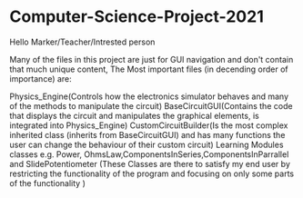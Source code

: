 # Computer-Science-Project-2021
Hello Marker/Teacher/Intrested person

Many of the files in this project are just for GUI navigation and don't contain that much unique content, The Most important files (in decending order of importance) are:

Physics_Engine(Controls how the electronics simulator behaves and many of the methods to manipulate the circuit)
BaseCircuitGUI(Contains the code that displays the circuit and manipulates the graphical elements, is integrated into Physics_Engine)
CustomCircuitBuilder(Is the most complex inherited class (inherits from BaseCircuitGUI) and has many functions the user can change the behaviour of their custom circuit)
Learning Modules classes e.g. Power, OhmsLaw,ComponentsInSeries,ComponentsInParrallel and SlidePotentiometer (These Classes are there to satisfy my end user by restricting the functionality of the program and focusing on only some parts of the functionality )

